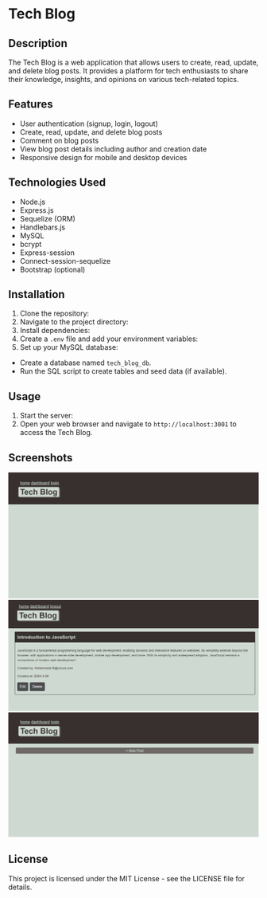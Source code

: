 # Tech Blog

## Description
The Tech Blog is a web application that allows users to create, read, update, and delete blog posts. It provides a platform for tech enthusiasts to share their knowledge, insights, and opinions on various tech-related topics.

## Features
- User authentication (signup, login, logout)
- Create, read, update, and delete blog posts
- Comment on blog posts
- View blog post details including author and creation date
- Responsive design for mobile and desktop devices

## Technologies Used
- Node.js
- Express.js
- Sequelize (ORM)
- Handlebars.js
- MySQL
- bcrypt
- Express-session
- Connect-session-sequelize
- Bootstrap (optional)

## Installation
1. Clone the repository:
2. Navigate to the project directory:
3. Install dependencies:
4. Create a `.env` file and add your environment variables:
5. Set up your MySQL database:
- Create a database named `tech_blog_db`.
- Run the SQL script to create tables and seed data (if available).

## Usage
1. Start the server:
2. Open your web browser and navigate to `http://localhost:3001` to access the Tech Blog.

## Screenshots
![Homepage](/public/images/tech-blog%20homepage.png)
![Post](/public/images/tech-blog%20example.png)
![Dashboard](/public/images/tech-blog%20dashboard.png)

## License
This project is licensed under the MIT License - see the LICENSE file for details.